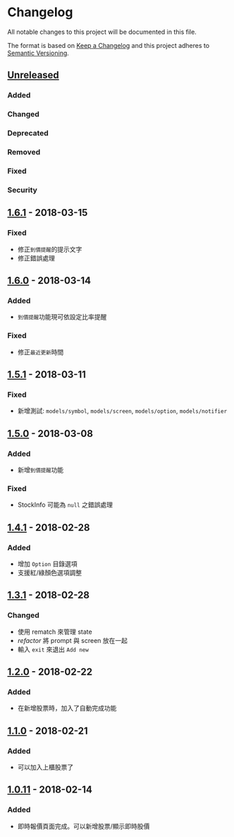# Changelog

All notable changes to this project will be documented in this file.

The format is based on [Keep a Changelog](http://keepachangelog.com/en/1.0.0/)
and this project adheres to [Semantic Versioning](http://semver.org/spec/v2.0.0.html).

## [Unreleased]

### Added

### Changed

### Deprecated

### Removed

### Fixed

### Security

## [1.6.1] - 2018-03-15

### Fixed

* 修正`到價提醒`的提示文字
* 修正錯誤處理

## [1.6.0] - 2018-03-14

### Added

* `到價提醒`功能現可依設定比率提醒

### Fixed

* 修正`最近更新`時間

## [1.5.1] - 2018-03-11

### Fixed

* 新增測試: `models/symbol`, `models/screen`, `models/option`, `models/notifier`

## [1.5.0] - 2018-03-08

### Added

* 新增`到價提醒`功能

### Fixed

* StockInfo 可能為 `null` 之錯誤處理

## [1.4.1] - 2018-02-28

### Added

* 增加 `Option` 目錄選項
* 支援紅/綠顏色選項調整

## [1.3.1] - 2018-02-28

### Changed

* 使用 rematch 來管理 state
* _refactor_ 將 prompt 與 screen 放在一起
* 輸入 `exit` 來退出 `Add new`

## [1.2.0] - 2018-02-22

### Added

* 在新增股票時，加入了自動完成功能

## [1.1.0] - 2018-02-21

### Added

* 可以加入上櫃股票了

## [1.0.11] - 2018-02-14

### Added

* 即時報價頁面完成。可以新增股票/顯示即時股價

[unreleased]: https://github.com/kaddopur/twse/compare/v1.6.1...HEAD
[1.6.1]: https://github.com/kaddopur/twse/compare/v1.6.0...v1.6.1
[1.6.0]: https://github.com/kaddopur/twse/compare/v1.5.1...v1.6.0
[1.5.1]: https://github.com/kaddopur/twse/compare/v1.5.0...v1.5.1
[1.5.0]: https://github.com/kaddopur/twse/compare/v1.4.1...v1.5.0
[1.4.1]: https://github.com/kaddopur/twse/compare/v1.3.1...v1.4.1
[1.3.1]: https://github.com/kaddopur/twse/compare/v1.2.0...v1.3.1
[1.2.0]: https://github.com/kaddopur/twse/compare/v1.1.0...v1.2.0
[1.1.0]: https://github.com/kaddopur/twse/compare/v1.0.11...v1.1.0
[1.0.11]: https://github.com/kaddopur/twse/compare/v1.0.8...v1.0.11
